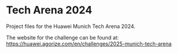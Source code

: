 # Tech Arena 2024

Project files for the Huawei Munich Tech Arena 2024.

The website for the challenge can be found at: https://huawei.agorize.com/en/challenges/2025-munich-tech-arena



